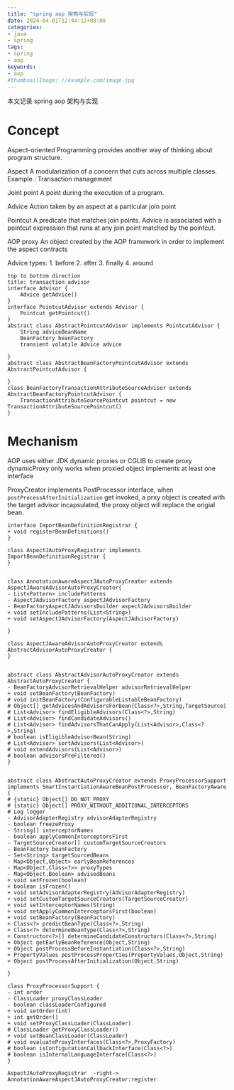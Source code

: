 ```yaml
---
title: "spring aop 架构与实现"
date: 2024-04-01T12:44:12+08:00
categories:
- java
- spring
tags:
- spring
- aop
keywords:
- aop
#thumbnailImage: //example.com/image.jpg
---
```

本文记录 spring aop 架构与实现
<!--more-->

# Concept
Aspect-oriented Programming provides another way of thinking about program structure.

Aspect A modularization of a concern that cuts across multiple classes. Example : Transaction management

Joint point A point during the execution of a program.

Advice Action taken by an aspect at a particular join point

Pointcut  A predicate that matches join points. Advice is associated with a pointcut expression that runs at any join point matched by the pointcut.

AOP proxy An object created by the AOP framework in order to implement the aspect contracts

Advice types:
    1. before
    2. after
    3. finally
    4. around

```plantuml
top to bottom direction
title: transaction advisor 
interface Advisor {
    Advice getAdvice()
}
interface PointcutAdvisor extends Advisor {
    Pointcut getPointcut()
}
abstract class AbstractPointcutAdvisor implements PointcutAdvisor {
    String adviceBeanName
    BeanFactory beanFactory
    transient volatile Advice advice

}
abstract class AbstractBeanFactoryPointcutAdvisor extends AbstractPointcutAdvisor {

}
class BeanFactoryTransactionAttributeSourceAdvisor extends AbstractBeanFactoryPointcutAdvisor {
    TransactionAttributeSourcePointcut pointcut = new TransactionAttributeSourcePointcut()
}
```

# Mechanism

AOP uses either JDK dynamic proxies or CGLIB to create proxy
dynamicProxy only works when proxied object  implements at least one  interface

ProxyCreator implements PostProcessor interface, when `postProcessAfterInitialization` get invoked, a prxy object is created with the target advisor  incapsulated, the proxy object will replace the origial bean.


```plantuml
interface ImportBeanDefinitionRegistrar {
+ void registerBeanDefinitions()
}

class AspectJAutoProxyRegistrar implements ImportBeanDefinitionRegistrar {
}


class AnnotationAwareAspectJAutoProxyCreator extends AspectJAwareAdvisorAutoProxyCreator{
- List<Pattern> includePatterns
- AspectJAdvisorFactory aspectJAdvisorFactory
- BeanFactoryAspectJAdvisorsBuilder aspectJAdvisorsBuilder
+ void setIncludePatterns(List<String>)
+ void setAspectJAdvisorFactory(AspectJAdvisorFactory)

}

class AspectJAwareAdvisorAutoProxyCreator extends AbstractAdvisorAutoProxyCreator {
}


abstract class AbstractAdvisorAutoProxyCreator extends AbstractAutoProxyCreator {
- BeanFactoryAdvisorRetrievalHelper advisorRetrievalHelper
+ void setBeanFactory(BeanFactory)
# void initBeanFactory(ConfigurableListableBeanFactory)
# Object[] getAdvicesAndAdvisorsForBean(Class<?>,String,TargetSource)
# List<Advisor> findEligibleAdvisors(Class<?>,String)
# List<Advisor> findCandidateAdvisors()
# List<Advisor> findAdvisorsThatCanApply(List<Advisor>,Class<?>,String)
# boolean isEligibleAdvisorBean(String)
# List<Advisor> sortAdvisors(List<Advisor>)
# void extendAdvisors(List<Advisor>)
# boolean advisorsPreFiltered()
}


abstract class AbstractAutoProxyCreator extends ProxyProcessorSupport implements SmartInstantiationAwareBeanPostProcessor, BeanFactoryAware {
# {static} Object[] DO_NOT_PROXY
# {static} Object[] PROXY_WITHOUT_ADDITIONAL_INTERCEPTORS
# Log logger
- AdvisorAdapterRegistry advisorAdapterRegistry
- boolean freezeProxy
- String[] interceptorNames
- boolean applyCommonInterceptorsFirst
- TargetSourceCreator[] customTargetSourceCreators
- BeanFactory beanFactory
- Set<String> targetSourcedBeans
- Map<Object,Object> earlyBeanReferences
- Map<Object,Class<?>> proxyTypes
- Map<Object,Boolean> advisedBeans
+ void setFrozen(boolean)
+ boolean isFrozen()
+ void setAdvisorAdapterRegistry(AdvisorAdapterRegistry)
+ void setCustomTargetSourceCreators(TargetSourceCreator)
+ void setInterceptorNames(String)
+ void setApplyCommonInterceptorsFirst(boolean)
+ void setBeanFactory(BeanFactory)
+ Class<?> predictBeanType(Class<?>,String)
+ Class<?> determineBeanType(Class<?>,String)
+ Constructor<?>[] determineCandidateConstructors(Class<?>,String)
+ Object getEarlyBeanReference(Object,String)
+ Object postProcessBeforeInstantiation(Class<?>,String)
+ PropertyValues postProcessProperties(PropertyValues,Object,String)
+ Object postProcessAfterInitialization(Object,String)

}

class ProxyProcessorSupport {
- int order
- ClassLoader proxyClassLoader
- boolean classLoaderConfigured
+ void setOrder(int)
+ int getOrder()
+ void setProxyClassLoader(ClassLoader)
# ClassLoader getProxyClassLoader()
+ void setBeanClassLoader(ClassLoader)
# void evaluateProxyInterfaces(Class<?>,ProxyFactory)
# boolean isConfigurationCallbackInterface(Class<?>)
# boolean isInternalLanguageInterface(Class<?>)
}

AspectJAutoProxyRegistrar  -right-> AnnotationAwareAspectJAutoProxyCreator:register

```